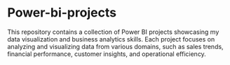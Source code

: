 # Power-bi-projects
This repository contains a collection of Power BI projects showcasing my data visualization and business analytics skills. Each project focuses on analyzing and visualizing data from various domains, such as sales trends, financial performance, customer insights, and operational efficiency. 
